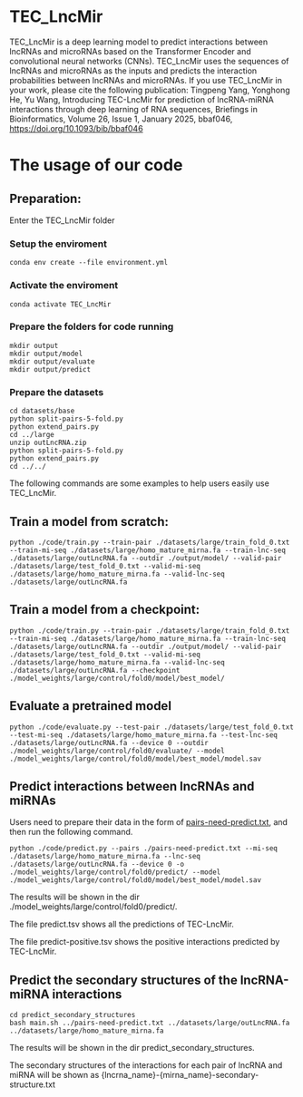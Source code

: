 # TEC_LncMir
TEC_LncMir is a deep learning model to predict interactions between lncRNAs and microRNAs based on the Transformer Encoder and convolutional neural networks (CNNs). TEC_LncMir uses the sequences of lncRNAs and microRNAs as the inputs and predicts the interaction probabilities between lncRNAs and microRNAs. If you use TEC_LncMir in your work, please cite the following publication:
Tingpeng Yang, Yonghong He, Yu Wang, Introducing TEC-LncMir for prediction of lncRNA-miRNA interactions through deep learning of RNA sequences, Briefings in Bioinformatics, Volume 26, Issue 1, January 2025, bbaf046, https://doi.org/10.1093/bib/bbaf046
# The usage of our code
## Preparation: 
Enter the TEC_LncMir folder
### Setup the enviroment

```
conda env create --file environment.yml
```

### Activate the enviroment

```
conda activate TEC_LncMir
```

### Prepare the folders for code running

```
mkdir output
mkdir output/model
mkdir output/evaluate
mkdir output/predict
```

### Prepare the datasets

```
cd datasets/base
python split-pairs-5-fold.py
python extend_pairs.py
cd ../large
unzip outLncRNA.zip
python split-pairs-5-fold.py
python extend_pairs.py
cd ../../
```

The following commands are some examples to help users easily use TEC_LncMir.

## Train a model from scratch:

```
python ./code/train.py --train-pair ./datasets/large/train_fold_0.txt --train-mi-seq ./datasets/large/homo_mature_mirna.fa --train-lnc-seq ./datasets/large/outLncRNA.fa --outdir ./output/model/ --valid-pair ./datasets/large/test_fold_0.txt --valid-mi-seq ./datasets/large/homo_mature_mirna.fa --valid-lnc-seq ./datasets/large/outLncRNA.fa
```

## Train a model from a checkpoint:

```
python ./code/train.py --train-pair ./datasets/large/train_fold_0.txt --train-mi-seq ./datasets/large/homo_mature_mirna.fa --train-lnc-seq ./datasets/large/outLncRNA.fa --outdir ./output/model/ --valid-pair ./datasets/large/test_fold_0.txt --valid-mi-seq ./datasets/large/homo_mature_mirna.fa --valid-lnc-seq ./datasets/large/outLncRNA.fa --checkpoint ./model_weights/large/control/fold0/model/best_model/
```

## Evaluate a pretrained model

```
python ./code/evaluate.py --test-pair ./datasets/large/test_fold_0.txt --test-mi-seq ./datasets/large/homo_mature_mirna.fa --test-lnc-seq ./datasets/large/outLncRNA.fa --device 0 --outdir ./model_weights/large/control/fold0/evaluate/ --model ./model_weights/large/control/fold0/model/best_model/model.sav
```

## Predict interactions between lncRNAs and miRNAs

Users need to prepare their data in the form of [pairs-need-predict.txt](pairs-need-predict.txt), and then run the following command.

```
python ./code/predict.py --pairs ./pairs-need-predict.txt --mi-seq ./datasets/large/homo_mature_mirna.fa --lnc-seq ./datasets/large/outLncRNA.fa --device 0 -o ./model_weights/large/control/fold0/predict/ --model ./model_weights/large/control/fold0/model/best_model/model.sav
```

The results will be shown in the dir ./model_weights/large/control/fold0/predict/.

The file predict.tsv shows all the predictions of TEC-LncMir.

The file predict-positive.tsv shows the positive interactions predicted by TEC-LncMir.

## Predict the secondary structures of the lncRNA-miRNA interactions

```
cd predict_secondary_structures
bash main.sh ../pairs-need-predict.txt ../datasets/large/outLncRNA.fa ../datasets/large/homo_mature_mirna.fa
```

The results will be shown in the dir predict_secondary_structures.

The secondary structures of the interactions for each pair of lncRNA and miRNA will be shown as {lncrna_name}-{mirna_name}-secondary-structure.txt
